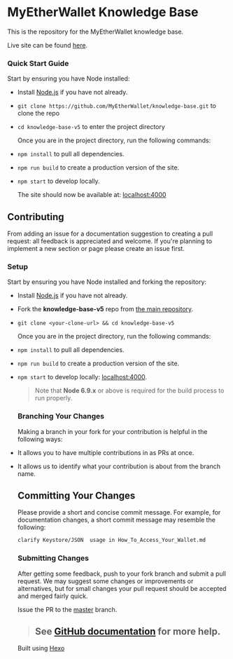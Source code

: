 # MyEtherWallet Knowledge Base

This is the repository for the MyEtherWallet knowledge base.

Live site can be found [here][1].

### Quick Start Guide

 Start by ensuring you have Node installed:

-   Install [Node.js][2] if you have not already.
-   `git clone https://github.com/MyEtherWallet/knowledge-base.git` to clone the repo
-   `cd knowledge-base-v5` to enter the project directory

    Once you are in the project directory, run the following commands:
-   `npm install` to pull all dependencies.
-   `npm run build` to create a production version of the site.
-   `npm start` to develop locally.

    The site should now be available at: [localhost:4000][4]

## Contributing

From adding an issue for a documentation suggestion to creating a pull request: all feedback is appreciated and welcome. If you're planning to implement a new section or
page please create an issue first.

### Setup

 Start by ensuring you have Node installed and forking the repository:

-   Install [Node.js][2] if you have not already.
-   Fork the **knowledge-base-v5** repo from [the main repository][3].
-   `git clone <your-clone-url> && cd knowledge-base-v5`

    Once you are in the project directory, run the following commands:
-   `npm install` to pull all dependencies.
-   `npm run build` to create a production version of the site.
-   `npm start` to develop locally: [localhost:4000][4].

    > Note that **Node 6.9.x** or above is required for the build process to run properly.

    ### Branching Your Changes

    Making a branch in your fork for your contribution is helpful in the following ways:
-   It allows you to have multiple contributions in as PRs at once.
-   It allows us to identify what your contribution is about from the branch name.

    ## Committing Your Changes

    Please provide a short and concise commit message. For example, for documentation
    changes, a short commit message may resemble the following:

    ```md
    clarify Keystore/JSON  usage in How_To_Access_Your_Wallet.md
    ```

    ### Submitting Changes

    After getting some feedback, push to your fork branch and submit a pull request. We may
    suggest some changes or improvements or alternatives, but for small changes your pull
    request should be accepted and merged fairly quick.

    Issue the PR to the [master][5] branch.

    > ## See [GitHub documentation][6] for more help.

    Built using [Hexo][7]

[1]: https://kb.myetherwallet.com/

[2]: https://nodejs.org/

[3]: https://github.com/MyEtherWallet/knowledge-base

[4]: http://localhost:4000/

[5]: https://github.com/MyEtherWallet/knowledge-base/tree/master

[6]: https://help.github.com/articles/proposing-changes-to-your-work-with-pull-requests/

[7]: https://hexo.io/
